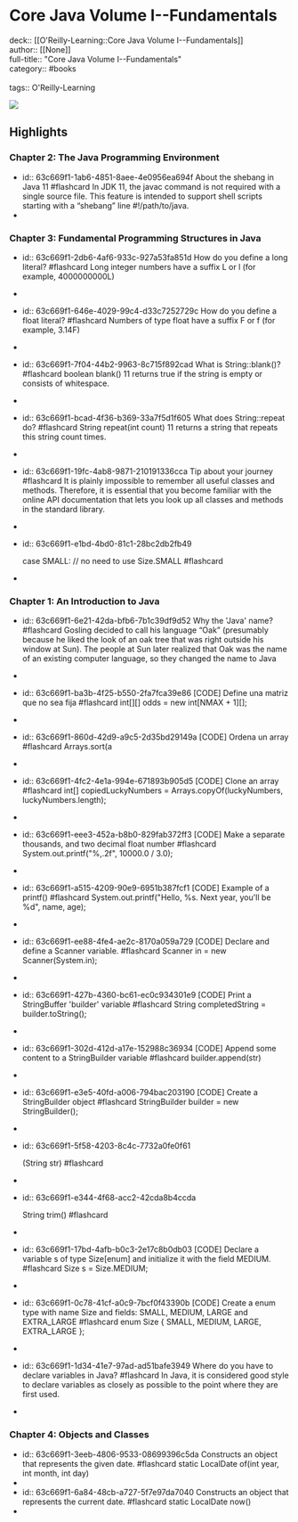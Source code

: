 # Core Java Volume I--Fundamentals

deck:: [[O'Reilly-Learning::Core Java Volume I--Fundamentals]]\
author:: [[None]]\
full-title:: "Core Java Volume I--Fundamentals"\
category:: #books\
\
tags:: O'Reilly-Learning  

![](https://learning.oreilly.com/covers/9780135167199_83c7f8df-08aa-4096-8796-af2f38bb7348_temp/)
## Highlights
### Chapter 2: The Java Programming Environment
- id:: 63c669f1-1ab6-4851-8aee-4e0956ea694f
   About the shebang in Java 11 #flashcard 
    In JDK 11, the javac command is not required with a single source file. This feature is intended to support shell scripts starting with a “shebang” line #!/path/to/java.
-
### Chapter 3: Fundamental Programming Structures in Java
- id:: 63c669f1-2db6-4af6-933c-927a53fa851d
   How do you define a long literal? #flashcard 
    Long integer numbers have a suffix L or l (for example, 4000000000L)
-
- id:: 63c669f1-646e-4029-99c4-d33c7252729c
   How do you define a float literal? #flashcard 
    Numbers of type float have a suffix F or f (for example, 3.14F)
-
- id:: 63c669f1-7f04-44b2-9963-8c715f892cad
   What is String::blank()? #flashcard 
    boolean blank() 11
     returns true if the string is empty or consists of whitespace.
-
- id:: 63c669f1-bcad-4f36-b369-33a7f5d1f605
   What does String::repeat do? #flashcard 
    String repeat(int count) 11
     returns a string that repeats this string count times.
-
- id:: 63c669f1-19fc-4ab8-9871-210191336cca
   Tip about your journey #flashcard 
    It is plainly impossible to remember all useful classes and methods. Therefore, it is essential that you become familiar with the online API documentation that lets you look up all classes and methods in the standard library.
-
- id:: 63c669f1-e1bd-4bd0-81c1-28bc2db2fb49
  
  case SMALL: // no need to use Size.SMALL #flashcard
-
### Chapter 1: An Introduction to Java
- id:: 63c669f1-6e21-42da-bfb6-7b1c39df9d52
   Why the 'Java' name? #flashcard 
    Gosling decided to call his language “Oak” (presumably because he liked the look of an oak tree that was right outside his window at Sun). The people at Sun later realized that Oak was the name of an existing computer language, so they changed the name to Java
-
- id:: 63c669f1-ba3b-4f25-b550-2fa7fca39e86
   [CODE] Define una matriz que no sea fija #flashcard 
    int[][] odds = new int[NMAX + 1][];
-
- id:: 63c669f1-860d-42d9-a9c5-2d35bd29149a
   [CODE] Ordena un array #flashcard 
    Arrays.sort(a
-
- id:: 63c669f1-4fc2-4e1a-994e-671893b905d5
   [CODE] Clone an array #flashcard 
    int[] copiedLuckyNumbers = Arrays.copyOf(luckyNumbers, luckyNumbers.length);
-
- id:: 63c669f1-eee3-452a-b8b0-829fab372ff3
   [CODE] Make a separate thousands, and two decimal float number #flashcard 
    System.out.printf("%,.2f", 10000.0 / 3.0);
-
- id:: 63c669f1-a515-4209-90e9-6951b387fcf1
   [CODE]
   Example of a printf() #flashcard 
    System.out.printf("Hello, %s. Next year, you'll be %d", name, age);
-
- id:: 63c669f1-ee88-4fe4-ae2c-8170a059a729
   [CODE]
   Declare and define a Scanner variable. #flashcard 
    Scanner in = new Scanner(System.in);
-
- id:: 63c669f1-427b-4360-bc61-ec0c934301e9
   [CODE]
   Print a StringBuffer 'builder' variable #flashcard 
    String completedString = builder.toString();
-
- id:: 63c669f1-302d-412d-a17e-152988c36934
   [CODE]
   Append some content to a StringBuilder variable #flashcard 
    builder.append(str)
-
- id:: 63c669f1-e3e5-40fd-a006-794bac203190
   [CODE]
   Create a StringBuilder object #flashcard 
    StringBuilder builder = new StringBuilder();
-
- id:: 63c669f1-5f58-4203-8c4c-7732a0fe0f61
  
  (String str) #flashcard
-
- id:: 63c669f1-e344-4f68-acc2-42cda8b4ccda
  
  String trim() #flashcard
-
- id:: 63c669f1-17bd-4afb-b0c3-2e17c8b0db03
   [CODE]
   Declare a variable s of type Size[enum] and initialize it with the field MEDIUM. #flashcard 
    Size s = Size.MEDIUM;
-
- id:: 63c669f1-0c78-41cf-a0c9-7bcf0f43390b
   [CODE]
   Create a enum type with name Size and fields: SMALL, MEDIUM, LARGE and EXTRA_LARGE #flashcard 
    enum Size { SMALL, MEDIUM, LARGE, EXTRA_LARGE };
-
- id:: 63c669f1-1d34-41e7-97ad-ad51bafe3949
   Where do you have to declare variables in Java? #flashcard 
    In Java, it is considered good style to declare variables as closely as possible to the point where they are first used.
-
### Chapter 4: Objects and Classes
- id:: 63c669f1-3eeb-4806-9533-08699396c5da
   Constructs an object that represents the given date. #flashcard 
    static LocalDate of(int year, int month, int day)
-
- id:: 63c669f1-6a84-48cb-a727-5f7e97da7040
   Constructs an object that represents the current date. #flashcard 
    static LocalDate now()
-